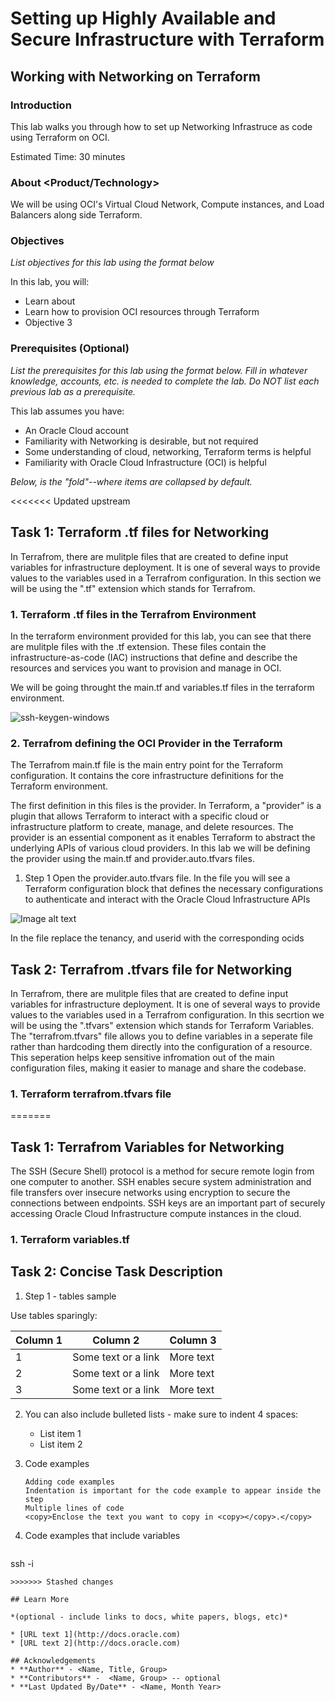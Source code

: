 # Setting up Highly Available and Secure Infrastructure with Terraform

## Working with Networking on Terraform

### Introduction

This lab walks you through how to set up Networking Infrastruce as code using Terraform on OCI. 

Estimated Time: 30 minutes

### About <Product/Technology> 
We will be using OCI's Virtual Cloud Network, Compute instances, and Load Balancers along side Terraform. 

### Objectives

*List objectives for this lab using the format below*

In this lab, you will:
* Learn about 
* Learn how to provision OCI resources through Terraform
* Objective 3

### Prerequisites (Optional)

*List the prerequisites for this lab using the format below. Fill in whatever knowledge, accounts, etc. is needed to complete the lab. Do NOT list each previous lab as a prerequisite.*

This lab assumes you have:
* An Oracle Cloud account
* Familiarity with Networking is desirable, but not required
* Some understanding of cloud, networking, Terraform terms is helpful
* Familiarity with Oracle Cloud Infrastructure (OCI) is helpful


*Below, is the "fold"--where items are collapsed by default.*

<<<<<<< Updated upstream
## Task 1: Terraform .tf files for Networking
In Terrafrom, there are mulitple files that are created to define input variables for infrastructure deployment. It is one of several ways to provide values to the variables used in a Terrafrom configuration. In this section we will be using the ".tf" extension which stands for Terrafrom.

### 1. Terraform .tf files in the Terrafrom Environment
In the terraform environment provided for this lab, you can see that there are mulitple files with the .tf extension. These files contain the infrastructure-as-code (IAC) instructions that define and describe the resources and services you want to provision and manage in OCI.

We will be going throught the main.tf and variables.tf files in the terraform environment. 

 ![ssh-keygen-windows](images/ssh-keygen-windows.png)

### 2. Terrafrom defining the OCI Provider in the Terraform
The Terrafrom main.tf file is the main entry point for the Terraform configuration. It contains the core infrastructure definitions for the Terraform environment. 

The first definition in this files is the provider. In Terraform, a "provider" is a plugin that allows Terraform to interact with a specific cloud or infrastructure platform to create, manage, and delete resources. The provider is an essential component as it enables Terraform to abstract the underlying APIs of various cloud providers. In this lab we will be defining the provider using the main.tf and provider.auto.tfvars files. 

1. Step 1
Open the provider.auto.tfvars file. In the file you will see a Terraform configuration block that defines the necessary configurations to authenticate and interact with the Oracle Cloud Infrastructure APIs

![Image alt text](images/sample1.png)

In the file replace the tenancy, and userid with the corresponding ocids 



## Task 2: Terrafrom .tfvars file for Networking 

In Terrafrom, there are mulitple files that are created to define input variables for infrastructure deployment. It is one of several ways to provide values to the variables used in a Terrafrom configuration. In this secrtion we will be using the ".tfvars" extension which stands for Terraform Variables. The "terrafrom.tfvars" file allows you to define variables in a seperate file rather than hardcoding them directly into the configuration of a resource. This seperation helps keep sensitive infromation out of the main configuration files, making it easier to manage and share the codebase. 

### 1. Terraform terrafrom.tfvars file
=======
## Task 1: Terrafrom Variables for Networking

The SSH (Secure Shell) protocol is a method for secure remote login from one computer to another. SSH enables secure system administration and file transfers over insecure networks using encryption to secure the connections between endpoints. SSH keys are an important part of securely accessing Oracle Cloud Infrastructure compute instances in the cloud.

### 1. Terraform variables.tf




## Task 2: Concise Task Description

1. Step 1 - tables sample

  Use tables sparingly:

  | Column 1 | Column 2 | Column 3 |
  | --- | --- | --- |
  | 1 | Some text or a link | More text  |
  | 2 |Some text or a link | More text |
  | 3 | Some text or a link | More text |

2. You can also include bulleted lists - make sure to indent 4 spaces:

    - List item 1
    - List item 2

3. Code examples

    ```
    Adding code examples
  	Indentation is important for the code example to appear inside the step
    Multiple lines of code
  	<copy>Enclose the text you want to copy in <copy></copy>.</copy>
    ```

4. Code examples that include variables

	```
  <copy>ssh -i <ssh-key-file></copy>
  ```
>>>>>>> Stashed changes

## Learn More

*(optional - include links to docs, white papers, blogs, etc)*

* [URL text 1](http://docs.oracle.com)
* [URL text 2](http://docs.oracle.com)

## Acknowledgements
* **Author** - <Name, Title, Group>
* **Contributors** -  <Name, Group> -- optional
* **Last Updated By/Date** - <Name, Month Year>
